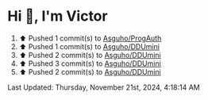 <h1>Hi 👋, I'm Victor </h1>

<!--RECENT_ACTIVITY:start-->
1. ⬆️ Pushed 1 commit(s) to [Asguho/ProgAuth](https://github.com/Asguho/ProgAuth)<br>
2. ⬆️ Pushed 1 commit(s) to [Asguho/DDUmini](https://github.com/Asguho/DDUmini)<br>
3. ⬆️ Pushed 2 commit(s) to [Asguho/DDUmini](https://github.com/Asguho/DDUmini)<br>
4. ⬆️ Pushed 3 commit(s) to [Asguho/DDUmini](https://github.com/Asguho/DDUmini)<br>
5. ⬆️ Pushed 2 commit(s) to [Asguho/DDUmini](https://github.com/Asguho/DDUmini)<br>
<!--RECENT_ACTIVITY:end-->

<!--RECENT_ACTIVITY:last_update-->
Last Updated: Thursday, November 21st, 2024, 4:18:14 AM
<!--RECENT_ACTIVITY:last_update_end-->
